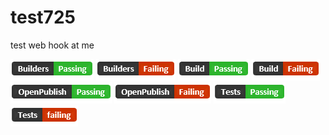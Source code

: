 # test725
test web hook at me

[![builders](builders_passing.png)]() [![builders](builders_failing.png)]() [![build](build_passing.png)]() [![build](build_failing.png)]() [![openpublish](openpublish_passing.png)]() [![openpublish](openpublish_failing.png)]() [![tests](tests_passing.png)]() [![tests](tests_failing.png)]()
